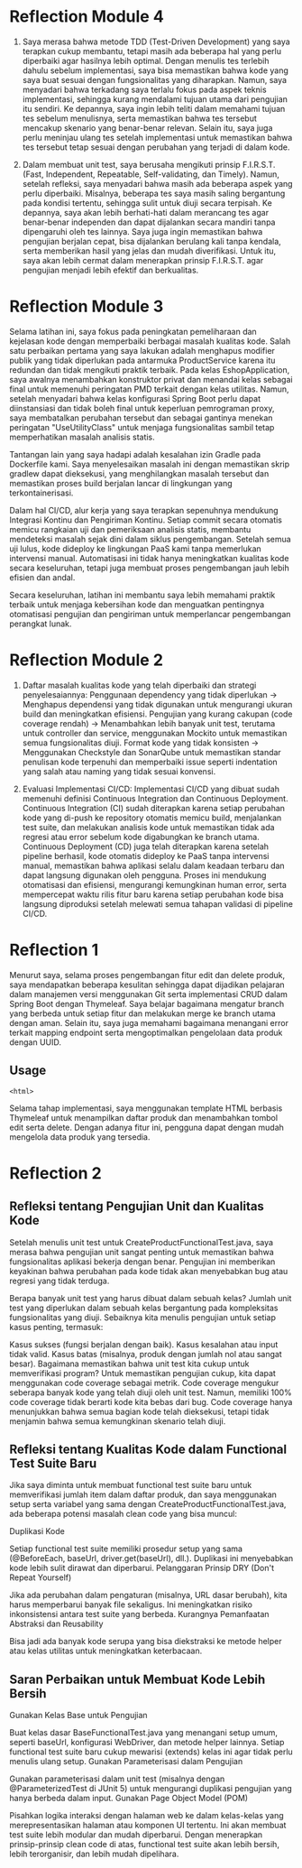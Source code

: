 # Reflection Module 4
1. Saya merasa bahwa metode TDD (Test-Driven Development) yang saya terapkan cukup membantu, tetapi masih ada beberapa hal yang perlu diperbaiki agar hasilnya lebih optimal. Dengan menulis tes terlebih dahulu sebelum implementasi, saya bisa memastikan bahwa kode yang saya buat sesuai dengan fungsionalitas yang diharapkan. Namun, saya menyadari bahwa terkadang saya terlalu fokus pada aspek teknis implementasi, sehingga kurang mendalami tujuan utama dari pengujian itu sendiri. Ke depannya, saya ingin lebih teliti dalam memahami tujuan tes sebelum menulisnya, serta memastikan bahwa tes tersebut mencakup skenario yang benar-benar relevan. Selain itu, saya juga perlu meninjau ulang tes setelah implementasi untuk memastikan bahwa tes tersebut tetap sesuai dengan perubahan yang terjadi di dalam kode.

2. Dalam membuat unit test, saya berusaha mengikuti prinsip F.I.R.S.T. (Fast, Independent, Repeatable, Self-validating, dan Timely). Namun, setelah refleksi, saya menyadari bahwa masih ada beberapa aspek yang perlu diperbaiki. Misalnya, beberapa tes saya masih saling bergantung pada kondisi tertentu, sehingga sulit untuk diuji secara terpisah. Ke depannya, saya akan lebih berhati-hati dalam merancang tes agar benar-benar independen dan dapat dijalankan secara mandiri tanpa dipengaruhi oleh tes lainnya. Saya juga ingin memastikan bahwa pengujian berjalan cepat, bisa dijalankan berulang kali tanpa kendala, serta memberikan hasil yang jelas dan mudah diverifikasi. Untuk itu, saya akan lebih cermat dalam menerapkan prinsip F.I.R.S.T. agar pengujian menjadi lebih efektif dan berkualitas.


# Reflection Module 3

Selama latihan ini, saya fokus pada peningkatan pemeliharaan dan kejelasan kode dengan memperbaiki berbagai masalah kualitas kode. Salah satu perbaikan pertama yang saya lakukan adalah menghapus modifier publik yang tidak diperlukan pada antarmuka ProductService karena itu redundan dan tidak mengikuti praktik terbaik. Pada kelas EshopApplication, saya awalnya menambahkan konstruktor privat dan menandai kelas sebagai final untuk memenuhi peringatan PMD terkait dengan kelas utilitas. Namun, setelah menyadari bahwa kelas konfigurasi Spring Boot perlu dapat diinstansiasi dan tidak boleh final untuk keperluan pemrograman proxy, saya membatalkan perubahan tersebut dan sebagai gantinya menekan peringatan "UseUtilityClass" untuk menjaga fungsionalitas sambil tetap memperhatikan masalah analisis statis.

Tantangan lain yang saya hadapi adalah kesalahan izin Gradle pada Dockerfile kami. Saya menyelesaikan masalah ini dengan memastikan skrip gradlew dapat dieksekusi, yang menghilangkan masalah tersebut dan memastikan proses build berjalan lancar di lingkungan yang terkontainerisasi.

Dalam hal CI/CD, alur kerja yang saya terapkan sepenuhnya mendukung Integrasi Kontinu dan Pengiriman Kontinu. Setiap commit secara otomatis memicu rangkaian uji dan pemeriksaan analisis statis, membantu mendeteksi masalah sejak dini dalam siklus pengembangan. Setelah semua uji lulus, kode dideploy ke lingkungan PaaS kami tanpa memerlukan intervensi manual. Automatisasi ini tidak hanya meningkatkan kualitas kode secara keseluruhan, tetapi juga membuat proses pengembangan jauh lebih efisien dan andal.

Secara keseluruhan, latihan ini membantu saya lebih memahami praktik terbaik untuk menjaga kebersihan kode dan menguatkan pentingnya otomatisasi pengujian dan pengiriman untuk memperlancar pengembangan perangkat lunak.

# Reflection Module 2


1. Daftar masalah kualitas kode yang telah diperbaiki dan strategi penyelesaiannya:
Penggunaan dependency yang tidak diperlukan → Menghapus dependensi yang tidak digunakan untuk mengurangi ukuran build dan meningkatkan efisiensi.
Pengujian yang kurang cakupan (code coverage rendah) → Menambahkan lebih banyak unit test, terutama untuk controller dan service, menggunakan Mockito untuk memastikan semua fungsionalitas diuji.
Format kode yang tidak konsisten → Menggunakan Checkstyle dan SonarQube untuk memastikan standar penulisan kode terpenuhi dan memperbaiki issue seperti indentation yang salah atau naming yang tidak sesuai konvensi.


2. Evaluasi Implementasi CI/CD:
Implementasi CI/CD yang dibuat sudah memenuhi definisi Continuous Integration dan Continuous Deployment.
Continuous Integration (CI) sudah diterapkan karena setiap perubahan kode yang di-push ke repository otomatis memicu build, menjalankan test suite, dan melakukan analisis kode untuk memastikan tidak ada regresi atau error sebelum kode digabungkan ke branch utama.
Continuous Deployment (CD) juga telah diterapkan karena setelah pipeline berhasil, kode otomatis dideploy ke PaaS tanpa intervensi manual, memastikan bahwa aplikasi selalu dalam keadaan terbaru dan dapat langsung digunakan oleh pengguna.
Proses ini mendukung otomatisasi dan efisiensi, mengurangi kemungkinan human error, serta mempercepat waktu rilis fitur baru karena setiap perubahan kode bisa langsung diproduksi setelah melewati semua tahapan validasi di pipeline CI/CD.





# Reflection 1

Menurut saya, selama proses pengembangan fitur edit dan delete produk, saya mendapatkan beberapa kesulitan sehingga dapat dijadikan pelajaran dalam manajemen versi menggunakan Git serta implementasi CRUD dalam Spring Boot dengan Thymeleaf. Saya belajar bagaimana mengatur branch yang berbeda untuk setiap fitur dan melakukan merge ke branch utama dengan aman. Selain itu, saya juga memahami bagaimana menangani error terkait mapping endpoint serta mengoptimalkan pengelolaan data produk dengan UUID.

## Usage

```xhtml
<html>
```

Selama tahap implementasi, saya menggunakan template HTML berbasis Thymeleaf untuk menampilkan daftar produk dan menambahkan tombol edit serta delete. Dengan adanya fitur ini, pengguna dapat dengan mudah mengelola data produk yang tersedia.


# Reflection 2

## Refleksi tentang Pengujian Unit dan Kualitas Kode
Setelah menulis unit test untuk CreateProductFunctionalTest.java, saya merasa bahwa pengujian unit sangat penting untuk memastikan bahwa fungsionalitas aplikasi bekerja dengan benar. Pengujian ini memberikan keyakinan bahwa perubahan pada kode tidak akan menyebabkan bug atau regresi yang tidak terduga.

Berapa banyak unit test yang harus dibuat dalam sebuah kelas?
Jumlah unit test yang diperlukan dalam sebuah kelas bergantung pada kompleksitas fungsionalitas yang diuji. Sebaiknya kita menulis pengujian untuk setiap kasus penting, termasuk:

Kasus sukses (fungsi berjalan dengan baik).
Kasus kesalahan atau input tidak valid.
Kasus batas (misalnya, produk dengan jumlah nol atau sangat besar).
Bagaimana memastikan bahwa unit test kita cukup untuk memverifikasi program?
Untuk memastikan pengujian cukup, kita dapat menggunakan code coverage sebagai metrik. Code coverage mengukur seberapa banyak kode yang telah diuji oleh unit test. Namun, memiliki 100% code coverage tidak berarti kode kita bebas dari bug. Code coverage hanya menunjukkan bahwa semua bagian kode telah dieksekusi, tetapi tidak menjamin bahwa semua kemungkinan skenario telah diuji.

## Refleksi tentang Kualitas Kode dalam Functional Test Suite Baru
Jika saya diminta untuk membuat functional test suite baru untuk memverifikasi jumlah item dalam daftar produk, dan saya menggunakan setup serta variabel yang sama dengan CreateProductFunctionalTest.java, ada beberapa potensi masalah clean code yang bisa muncul:

Duplikasi Kode

Setiap functional test suite memiliki prosedur setup yang sama (@BeforeEach, baseUrl, driver.get(baseUrl), dll.).
Duplikasi ini menyebabkan kode lebih sulit dirawat dan diperbarui.
Pelanggaran Prinsip DRY (Don't Repeat Yourself)

Jika ada perubahan dalam pengaturan (misalnya, URL dasar berubah), kita harus memperbarui banyak file sekaligus.
Ini meningkatkan risiko inkonsistensi antara test suite yang berbeda.
Kurangnya Pemanfaatan Abstraksi dan Reusability

Bisa jadi ada banyak kode serupa yang bisa diekstraksi ke metode helper atau kelas utilitas untuk meningkatkan keterbacaan.

## Saran Perbaikan untuk Membuat Kode Lebih Bersih
Gunakan Kelas Base untuk Pengujian

Buat kelas dasar BaseFunctionalTest.java yang menangani setup umum, seperti baseUrl, konfigurasi WebDriver, dan metode helper lainnya.
Setiap functional test suite baru cukup mewarisi (extends) kelas ini agar tidak perlu menulis ulang setup.
Gunakan Parameterisasi dalam Pengujian

Gunakan parameterisasi dalam unit test (misalnya dengan @ParameterizedTest di JUnit 5) untuk mengurangi duplikasi pengujian yang hanya berbeda dalam input.
Gunakan Page Object Model (POM)

Pisahkan logika interaksi dengan halaman web ke dalam kelas-kelas yang merepresentasikan halaman atau komponen UI tertentu.
Ini akan membuat test suite lebih modular dan mudah diperbarui.
Dengan menerapkan prinsip-prinsip clean code di atas, functional test suite akan lebih bersih, lebih terorganisir, dan lebih mudah dipelihara.